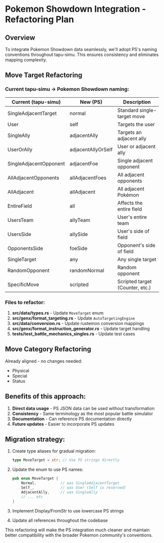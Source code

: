 # Pokemon Showdown Integration - Refactoring Plan

## Overview
To integrate Pokemon Showdown data seamlessly, we'll adopt PS's naming conventions throughout tapu-simu. This ensures consistency and eliminates mapping complexity.

## Move Target Refactoring

### Current tapu-simu → Pokemon Showdown naming:

| Current (tapu-simu) | New (PS) | Description |
|---------------------|----------|-------------|
| SingleAdjacentTarget | normal | Standard single-target move |
| User | self | Targets the user |
| SingleAlly | adjacentAlly | Targets an adjacent ally |
| UserOrAlly | adjacentAllyOrSelf | User or adjacent ally |
| SingleAdjacentOpponent | adjacentFoe | Single adjacent opponent |
| AllAdjacentOpponents | allAdjacentFoes | All adjacent opponents |
| AllAdjacent | allAdjacent | All adjacent Pokémon |
| EntireField | all | Affects the entire field |
| UsersTeam | allyTeam | User's entire team |
| UsersSide | allySide | User's side of field |
| OpponentsSide | foeSide | Opponent's side of field |
| SingleTarget | any | Any single target |
| RandomOpponent | randomNormal | Random opponent |
| SpecificMove | scripted | Scripted target (Counter, etc.) |

### Files to refactor:

1. **src/data/types.rs** - Update `MoveTarget` enum
2. **src/genx/format_targeting.rs** - Update `AutoTargetingEngine` 
3. **src/data/conversion.rs** - Update rustemon conversion mappings
4. **src/genx/format_instruction_generator.rs** - Update target handling
5. **tests/test_battle_mechanics_singles.rs** - Update test cases

## Move Category Refactoring

Already aligned - no changes needed:
- Physical
- Special  
- Status

## Benefits of this approach:

1. **Direct data usage** - PS JSON data can be used without transformation
2. **Consistency** - Same terminology as the most popular battle simulator
3. **Documentation** - Can reference PS documentation directly
4. **Future updates** - Easier to incorporate PS updates

## Migration strategy:

1. Create type aliases for gradual migration:
   ```rust
   type MoveTarget = str; // Use PS strings directly
   ```

2. Update the enum to use PS names:
   ```rust
   pub enum MoveTarget {
       Normal,           // was SingleAdjacentTarget
       Self_,            // was User (Self is reserved)
       AdjacentAlly,     // was SingleAlly
       // ... etc
   }
   ```

3. Implement Display/FromStr to use lowercase PS strings

4. Update all references throughout the codebase

This refactoring will make the PS integration much cleaner and maintain better compatibility with the broader Pokemon community's conventions.